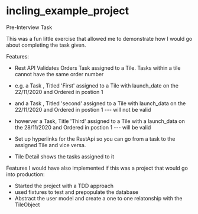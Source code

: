 # incling_example_project
Pre-Interview Task

This was a fun little exercise that allowed me to demonstrate how I would go about completing the task given.

Features:

  - Rest API Validates Orders Task assigned to a Tile. Tasks within a tile cannot have the same order number
  
  - e.g. a Task , Titled 'First' assigned to a Tile with launch_date on the 22/11/2020 and Ordered in postion 1 
  
  - and a  Task , Titled 'second' assigned to a Tile with launch_data on the 22/11/2020 and Ordered in postion 1 --- will not be valid 

  - howerver a Task, Title 'Third' assigned to a Tile with a launch_data on the 28/11/2020 and Ordered in postion 1 --- will be valid
  
  -  Set up hyperlinks for the RestApi so you can go from a task to the assigned Tile and vice versa. 
  
  -  Tile Detail shows the tasks assigned to it
  
 
Features I would have also implemented if this was a project that would go into production:
  - Started the project with a TDD approach
  - used fixtures to test and prepopulate the database
  - Abstract the user model and create a one to one relatonship with the TileObject
  

